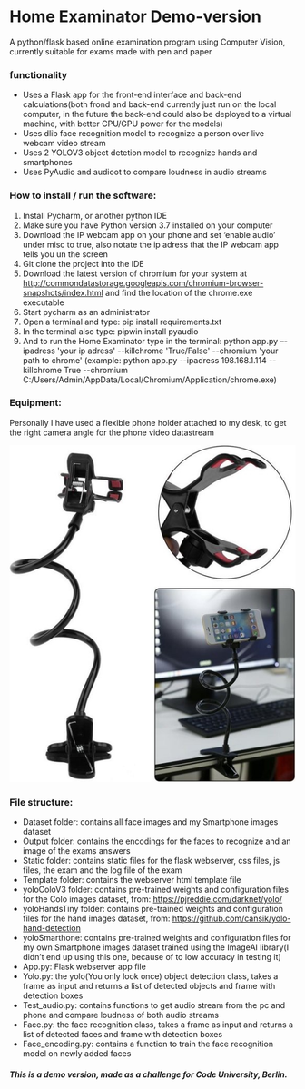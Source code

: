 # Home Examinator Demo-version

A python/flask based online examination program using Computer Vision, currently suitable for exams made with pen and paper

### functionality
- Uses a Flask app for the front-end interface and back-end calculations(both frond and back-end currently just run on the local computer, in the future the back-end could also be deployed to a virtual machine, with better CPU/GPU power for the models)
- Uses dlib face recognition model to recognize a person over live webcam video stream
- Uses 2 YOLOV3 object detetion model to recognize hands and smartphones
- Uses PyAudio and audioot to compare loudness in audio streams

### How to install / run the software:
1.	Install Pycharm, or another python IDE
2.	Make sure you have Python version 3.7 installed on your computer
3.	Download the IP webcam app on your phone and set ‘enable audio’ under misc to true, also notate the ip adress that the IP webcam app tells you un the screen
4.	Git clone the project into the IDE
5.	Download the latest version of chromium for your system at http://commondatastorage.googleapis.com/chromium-browser-snapshots/index.html
 and find the location of the chrome.exe executable
6.	Start pycharm as an administrator
7.	Open a terminal and type: pip install requirements.txt
8. 	In the terminal also type: pipwin install pyaudio
9.	And to run the Home Examinator type in the terminal: python app.py –-ipadress 'your ip adress'
--killchrome 'True/False' --chromium 'your path to chrome'
   (example: python app.py --ipadress 198.168.1.114 --killchrome True --chromium C:/Users/Admin/AppData/Local/Chromium/Application/chrome.exe)

### Equipment:
Personally I have used a flexible phone holder attached to my desk, to get the right camera angle for the
phone video datastream

![image info](./phoneholder.jpg)

### File structure:
-	Dataset folder: contains all face images and my Smartphone images dataset
-	Output folder: contains the encodings for the faces to recognize and an image of the exams answers
-	Static folder: contains static files for the flask webserver, css files, js files, the exam and the log file of the exam
-	Template folder: contains the webserver html template file
-	yoloColoV3 folder: contains pre-trained weights and configuration files for the Colo images dataset, from: https://pjreddie.com/darknet/yolo/
-	yoloHandsTiny folder: contains pre-trained weights and configuration files for the hand images dataset, from: https://github.com/cansik/yolo-hand-detection
-	yoloSmarthone: contains pre-trained weights and configuration files for my own Smartphone images dataset trained using the ImageAI library(I didn’t end up using this one, because of to low accuracy in testing it)
-	App.py: Flask webserver app file
-	Yolo.py: the yolo(You only look once) object detection class, takes a frame as input and returns a list of detected objects and frame with detection boxes
-	Test_audio.py: contains functions to get audio stream from the pc and phone and compare loudness of both audio streams
-	Face.py: the face recognition class, takes a frame as input and returns a list of detected faces and frame with detection boxes
-	Face_encoding.py: contains a function to train the face recognition model on newly added faces



##### This is a demo version, made as a challenge for Code University, Berlin.